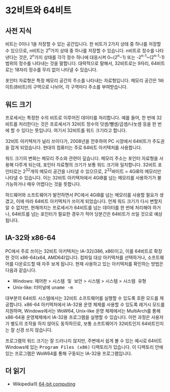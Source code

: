# 32비트와 64비트

## 사전 지식
비트는 0이나 1을 저장할 수 있는 공간입니다. 한 비트가 2가지 상태 중 하나를 저장할 수 있으므로, n비트는 2<sup>n</sup>가지 상태 중 하나를 저장할 수 있습니다. n비트로 정수를 나타낸다는 것은, 2<sup>n</sup>가지 상태를 각각 정수 하나에 대응시켜 0~(2<sup>n</sup>−1) 또는 -2<sup>n-1</sup>~(2<sup>n-1</sup>-1) 범위의 정수를 나타내는 것을 말합니다. 대략적으로 말해서, 32비트로는 9자리, 64비트로는 18자리 정수를 무리 없이 나타낼 수 있습니다.

포인터 자료형은 특정 메모리 공간의 주소를 나타내는 자료형입니다. 메모리 공간은 1바이트(8비트)의 구역으로 나뉘어, 각 구역마다 주소를 부여받습니다.

## 워드 크기
프로세서는 특정한 수의 비트로 이루어진 데이터를 처리합니다. 예를 들어, 한 번에 32비트를 처리한다는 것은 프로세서가 32비트 정수의 덧셈/뺄셈/곱셈/나눗셈 등을 한 번에 할 수 있다는 뜻입니다. 여기서 32비트를 워드 크기라고 합니다.

32비트 아키텍처가 널리 쓰이다가, 2008년을 전후하여 PC 시장에서 64비트가 주도권을 잡게 되었습니다. 현대의 컴퓨터는 주로 64비트 아키텍처를 사용합니다.

워드 크기의 변화는 메모리 주소와 관련이 깊습니다. 메모리 주소는 포인터 자료형을 사용해 다루게 되는데, 포인터 자료형의 크기가 보통 워드 크기와 일치합니다. 32비트 포인터로는 2<sup>32</sup>개의 메모리 공간을 나타낼 수 있으므로, 2<sup>32</sup>바이트 = 4GiB의 메모리만 나타낼 수 있습니다. 이는 32비트 아키텍처에서 4GiB를 넘는 메모리를 사용하기가 불가능하거나 매우 어렵다는 것을 뜻합니다.

하드웨어와 소프트웨어가 발전하면서 PC에서 4GiB를 넘는 메모리를 사용할 필요가 생겼고, 이에 따라 64비트 아키텍처가 쓰이게 되었습니다. 언제 워드 크기가 다시 변할지 알 수 없지만, 현재까지는 프로세서가 64비트를 넘는 데이터를 한 번에 처리해야 하거나, 64비트를 넘는 포인터가 필요한 경우가 적어 당분간은 64비트가 쓰일 것으로 예상됩니다.

## IA-32와 x86-64
PC에서 주로 쓰이는 32비트 아키텍처는 IA-32(i386, x86)이고, 이를 64비트로 확장한 것이 x86-64(x64, AMD64)입니다. 컴파일 대상 아키텍처를 선택하거나, 소프트웨어를 다운로드할 때 자주 보게 됩니다. 현재 사용하고 있는 아키텍처를 확인하는 방법은 다음과 같습니다.
* Windows: <kbd><samp>제어판</samp></kbd> > <kbd><samp>시스템 및 보안</samp></kbd> > <kbd><samp>시스템</samp></kbd> > <samp>시스템</samp> > <samp>시스템 유형</samp>
* Unix-like: 터미널에 <kbd>uname -m</kbd>

대부분의 64비트 시스템에서는 32비트 소프트웨어를 실행할 수 있도록 호환 모드를 제공합니다. x86-64 아키텍처에서 IA-32용 운영 체제를 사용할 수 있도록 레거시 모드를 지원하며, Windows에서는 WoW64, Unix-like 운영 체제에서는 MultiArch를 통해 x86-64용 운영체제에서 IA-32용 프로그램을 실행할 수 있습니다. 이런 과정은 사용자가 별도의 조작을 하지 않아도 동작하므로, 보통 소프트웨어가 32비트인지 64비트인지는 잘 신경 쓰지 않습니다.

프로그램의 워드 크기는 잘 드러나지 않지만, 주변에서 쉽게 볼 수 있는 예시로 64비트 Windows에 있는 <samp>Program Files (x86)</samp> 디렉토리가 있습니다. 이 디렉토리 안에 있는 프로그램은 WoW64를 통해 구동되는 IA-32용 프로그램입니다.

## 더 읽기
* Wikipedia의 [64-bit computing](https://en.wikipedia.org/wiki/64-bit_computing#64-bit_applications)

